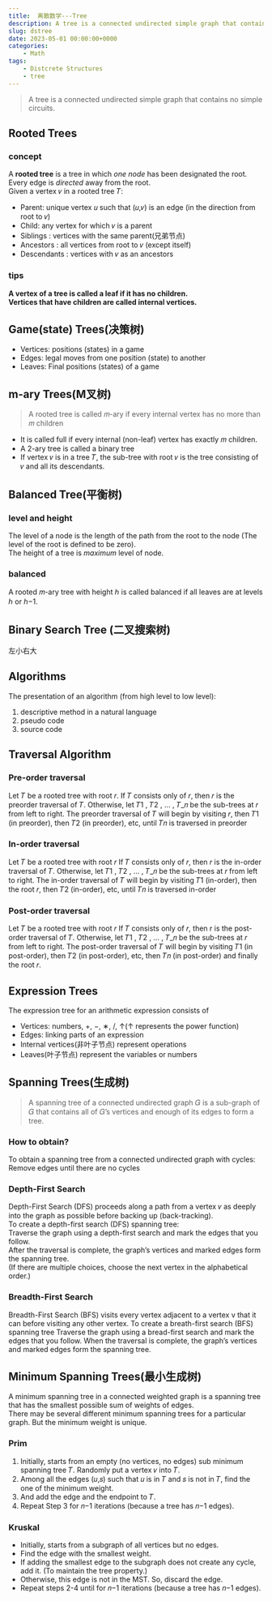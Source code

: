 ```yaml
---
title:  离散数学---Tree
description: A tree is a connected undirected simple graph that contains no simple circuits.
slug: dstree
date: 2023-05-01 00:00:00+0000
categories:
    - Math
tags:
    - Distcrete Structures
    - tree
---
```

> A tree is a connected undirected simple graph that contains no simple circuits.
## Rooted Trees
### concept
A **rooted tree** is a tree in which *one node* has been designated the root.   
Every edge is *directed* away from the root.  
Given a vertex 𝑣 in a rooted tree 𝑇:   
- Parent: unique vertex 𝑢 such that (𝑢,𝑣) is an edge (in the direction from root to 𝑣)  
- Child: any vertex for which 𝑣 is a parent   
- Siblings : vertices with the same parent(兄弟节点)    
- Ancestors : all vertices from root to 𝑣 (except itself)  
- Descendants : vertices with 𝑣 as an ancestors  
### tips 
**A vertex of a tree is called a leaf if it has no children.**   
**Vertices that have children are called internal vertices.**     

## Game(state) Trees(决策树)
- Vertices: positions (states) in a game 
- Edges: legal moves from one position (state) to another
- Leaves: Final positions (states) of a game

## m-ary Trees(M叉树)
> A rooted tree is called 𝑚-ary if every internal vertex has no more than 𝑚 children  
- It is called full if every internal (non-leaf) vertex has exactly 𝑚 children.  
- A 2-ary tree is called a binary tree
- If vertex 𝑣 is in a tree 𝑇, the sub-tree with root 𝑣 is the tree consisting of 𝑣 and all its descendants. 

## Balanced Tree(平衡树)
### level and height
The level of a node is the length of the path from the root to the node (The level of the root is defined to be zero).    
The height of a tree is *maximum* level of node.
### balanced
A rooted 𝑚-ary tree with height ℎ is called balanced if all leaves are at levels ℎ or ℎ−1.

## Binary Search Tree (二叉搜索树)
左小右大   

## Algorithms
The presentation of an algorithm (from high level to low level):   
1. descriptive method in a natural language
2. pseudo code
3. source code

## Traversal Algorithm
### Pre-order traversal
Let 𝑇 be a rooted tree with root 𝑟. 
If 𝑇 consists only of 𝑟, then 𝑟 is the preorder traversal of 𝑇.
Otherwise, let 𝑇1 , 𝑇2 , … , 𝑇_𝑛 be the sub-trees at 𝑟 from left to right. 
The preorder traversal of 𝑇 will begin by visiting 𝑟, then 𝑇1 (in preorder), then 𝑇2 (in preorder), etc, until 𝑇𝑛 is traversed in preorder
### In-order traversal
Let 𝑇 be a rooted tree with root 𝑟 
If 𝑇 consists only of 𝑟, then 𝑟 is the in-order traversal of 𝑇.
Otherwise, let 𝑇1 , 𝑇2 , … , 𝑇_𝑛 be the sub-trees at 𝑟 from left to right. 
The in-order traversal of 𝑇 will begin by visiting 𝑇1 (in-order), then the root 𝑟, then 𝑇2 (in-order), etc, until 𝑇𝑛 is traversed in-order
### Post-order traversal
Let 𝑇 be a rooted tree with root 𝑟
If 𝑇 consists only of 𝑟, then r is the post-order traversal of 𝑇. 
Otherwise, let 𝑇1 , 𝑇2 , … , 𝑇_𝑛 be the sub-trees at 𝑟 from left to right. 
The post-order traversal of 𝑇 will begin by visiting 𝑇1 (in post-order), then 𝑇2 (in post-order), etc, then 𝑇𝑛 (in post-order) and finally the root 𝑟. 

## Expression Trees
The expression tree for an arithmetic expression consists of     
- Vertices: numbers, +, −, ∗, /, ↑(↑ represents the power function)   
- Edges: linking parts of an expression  
- Internal vertices(非叶子节点) represent operations  
- Leaves(叶子节点) represent the variables or numbers  

##  Spanning Trees(生成树)
> A spanning tree of a connected undirected graph 𝐺 is a sub-graph of 𝐺 that contains all of 𝐺’s vertices and enough of its edges to form a tree.
### How to obtain?
To obtain a spanning tree from a connected undirected graph with cycles:  
Remove edges until there are no cycles
### Depth-First Search
Depth-First Search (DFS) proceeds along a path from a vertex 𝑣 as deeply into the graph as possible before backing up (back-tracking).      
To create a depth-first search (DFS) spanning tree:     
Traverse the graph using a depth-first search and mark the edges that you follow.     
After the traversal is complete, the graph’s vertices and marked edges form the spanning tree.  
(If there are multiple choices, choose the next vertex in the alphabetical order.)
### Breadth-First Search
Breadth-First Search (BFS) visits every vertex adjacent to a vertex v that it can before visiting any other vertex.
To create a breath-first search (BFS) spanning tree
Traverse the graph using a bread-first search and mark the edges that you follow.
When the traversal is complete, the graph’s vertices and marked edges form the spanning tree.

## Minimum Spanning Trees(最小生成树)
A minimum spanning tree in a connected weighted graph is a spanning tree that has the smallest possible sum of weights of edges.   
There may be several different minimum spanning trees for a particular graph. But the minimum weight is unique.  
### Prim
1. Initially, starts from an empty (no vertices, no edges) sub minimum spanning tree 𝑇.
Randomly put a vertex 𝑣 into 𝑇.   
2. Among all the edges (𝑢,𝑠) such that 𝑢 is in 𝑇 and 𝑠 is not in 𝑇, find the one of the minimum weight.
3. And add the edge and the endpoint to 𝑇.
4. Repeat Step 3 for 𝑛−1 iterations (because a tree has 𝑛−1 edges). 

### Kruskal
- Initially, starts from a subgraph of all vertices but no edges.
- Find the edge with the smallest weight.
- If adding the smallest edge to the subgraph does not create any cycle, add it. (To maintain the tree property.)
- Otherwise,  this edge is not in the MST. So, discard the edge.
- Repeat steps 2-4 until for 𝑛−1 iterations (because a tree has 𝑛−1 edges).







